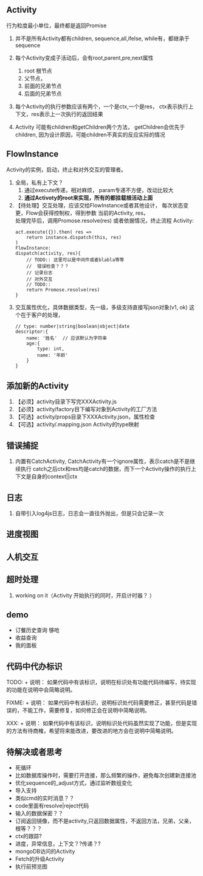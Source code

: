 ## Activity
行为粒度最小单位，最终都是返回Promise   
1. 并不是所有Activity都有children, sequence,all,ifelse, while有，都继承于sequence
2. 每个Activity变成子活动后，会有root,parent,pre,next属性   
    1. root 根节点
    2. 父节点，
    3. 前面的兄弟节点
    4. 后面的兄弟节点

3. 每个Activity的执行参数应该有两个，一个是ctx,一个是res， ctx表示执行上下文，res表示上一次执行的返回结果
4. Activity 可能有children和getChildren两个方法， getChildren会优先于children, 因为设计原因，可能children不真实的反应实际的情况

## FlowInstance
Activity的实例，启动，终止和对外交互的管理者。
1. 全局，私有上下文？
    1. 通过execute传递，相对麻烦， param专递不方便，改动比较大    
    2. **通过Activoty的root来实现，所有的都挂载根活动上面**
2. 【待处理】交互处理，应该交给FlowInstance或者其他设计， 每次状态变更，Flow会获得控制权，得到参数 当前的Activity, res，    
    处理完毕后，调用Promose.resolve(res) 或者依据情况，终止流程
    Activity:
    ```
    act.execute({}).then( res =>
        return instance.dispatch(this, res)
    )
    FlowInstance:
    dispatch(activity, res){
        // TODO:: 这里可以是中间件或者blabla等等
        //  错误检查？？？
        // 记录日志
        // 对外交互
        // TODO::
        return Promose.resolve(res)
    }
    ```
3. 交互属性优化，具体数据类型，先一级，多级支持直接写json对象(v1, ok)
    这个在于客户的处理，
    ```
    // type: number|string|boolean|object|date
    descriptor:{
        name: '姓名'  // 应该默认为字符串
        age:{
            type: int,
            name: '年龄'
        }
    }

## 添加新的Activity
1. 【必须】activity目录下写完XXXActivity.js
2. 【必须】activity/factory目下编写对象到Activity的工厂方法
3. 【可选】activity/props目录下XXXActivity.json，属性检查
4. 【可选】activity/.mapping.json Activity的type映射

## 错误捕捉
1. 内置有CatchActivity, CatchActivity有一个ignore属性，表示catch是不是继续执行
catch之后ctx和res均是catch的数据，而下一个Activity操作的执行上下文是自身的context||ctx

## 日志
1. 自带引入log4js日志，日志会一直往外抛出，但是只会记录一次

## 进度视图

## 人机交互

## 超时处理
1. working on it（Activity 开始执行的同时，开启计时器？ ）

## demo
* 订餐历史查询 够呛
* 收益查询
* 我的面板

## 代码中代办标识
TODO: + 说明：
如果代码中有该标识，说明在标识处有功能代码待编写，待实现的功能在说明中会简略说明。

FIXME: + 说明：
如果代码中有该标识，说明标识处代码需要修正，甚至代码是错误的，不能工作，需要修复，如何修正会在说明中简略说明。

XXX: + 说明：
如果代码中有该标识，说明标识处代码虽然实现了功能，但是实现的方法有待商榷，希望将来能改进，要改进的地方会在说明中简略说明。


## 待解决或者思考
* 死循环
* 比如数据库操作时，需要打开连接，那么频繁的操作，避免每次创建新连接池
* 优化sequence的_adjust方式，通过监听数组变化
* 导入支持
* 类似cmd的实时消息？？
* code里面有resolve|reject代码
* 输入的数据保密？？
* 订阅返回镜像，而不是activity,只返回数据属性，不返回方法，兄弟，父亲，根等？？？
* ctx的跟踪?
* 进度，异常信息，上下文？?传递？?
* mongoDB访问的Activity   
* Fetch的升级Activity  
* 执行前预览图    






